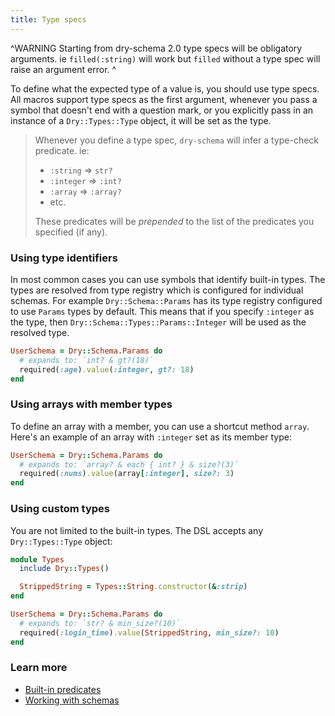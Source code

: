```yaml
---
title: Type specs
---
```


^WARNING
Starting from dry-schema 2.0 type specs will be obligatory arguments. ie `filled(:string)` will work but `filled` without a type spec will raise an argument error.
^

To define what the expected type of a value is, you should use type specs. All macros support type specs as the first argument, whenever you pass a symbol that doesn't end with a question mark, or you explicitly pass in an instance of a `Dry::Types::Type` object, it will be set as the type.

> Whenever you define a type spec, `dry-schema` will infer a type-check predicate. ie:
> * `:string` => `str?`
> * `:integer` => `:int?`
> * `:array` => `:array?`
> * etc.
>
> These predicates will be *prepended* to the list of the predicates you specified (if any).

### Using type identifiers

In most common cases you can use symbols that identify built-in types. The types are resolved from type registry which is configured for individual schemas. For example `Dry::Schema::Params` has its type registry configured to use `Params` types by default. This means that if you specify `:integer` as the type, then `Dry::Schema::Types::Params::Integer` will be used as the resolved type.

```ruby
UserSchema = Dry::Schema.Params do
  # expands to: `int? & gt?(18)`
  required(:age).value(:integer, gt?: 18)
end
```

### Using arrays with member types

To define an array with a member, you can use a shortcut method `array`. Here's an example of an array with `:integer` set as its member type:

``` ruby
UserSchema = Dry::Schema.Params do
  # expands to: `array? & each { int? } & size?(3)`
  required(:nums).value(array[:integer], size?: 3)
end
```

### Using custom types

You are not limited to the built-in types. The DSL accepts any `Dry::Types::Type` object:

```ruby
module Types
  include Dry::Types()

  StrippedString = Types::String.constructor(&:strip)
end

UserSchema = Dry::Schema.Params do
  # expands to: `str? & min_size?(10)`
  required(:login_time).value(StrippedString, min_size?: 10)
end
```

### Learn more

- [Built-in predicates](//page/basics/built-in-predicates)
- [Working with schemas](//page/basics/working-with-schemas)
